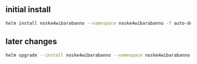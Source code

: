 ## initial install 
```bash
helm install noske4wibarabanno --namespace noske4wibarabanno -f auto-deploy-values.yaml  ./auto-deploy-app
```


## later changes
```bash
helm upgrade --install noske4wibarabanno --namespace noske4wibarabanno -f auto-deploy-values.yaml  ./auto-deploy-app
```
